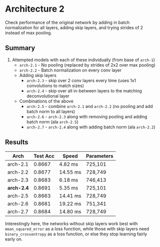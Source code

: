 # Architecture 2
Check performance of the original network by adding in batch normalization for all layers, adding skip layers, and trying strides of 2 instead of max pooling.

## Summary
1. Attempted models with each of these individually (from base of `arch-1`)
   - `arch-2.1` - No pooling (replaced by strides of 2x2 over max pooling)
   - `arch-2.2` - Batch normalization on every conv layer
   - Adding skip layers
     - `arch-2.3` - skip over 2 conv layers every time (uses 1x1 convolutions to match sizes)
     - `arch-2.4` - skip over all in-between layers to the matching deconvolutional layer
   - Combinations of the above
     - `arch-2.5` - combine `arch-2.1` and `arch-2.2` (no pooling and add batch norm to all layers)
     - `arch-2.6` - `arch-2.3` along with removing pooling and adding batch norm (ala `arch-2.5`)
     - `arch-2.7` - `arch-2.4` along with adding batch norm (ala `arch-2.2`)

## Results

Arch | Test Acc | Speed | Parameters
--- | --- | --- | ---
arch-2.1 | 0.8667 | 4.82 ms | 725,101
arch-2.2 | 0.8677 | 14.55 ms | 728,749
arch-2.3 | 0.8683 | 6.18 ms | 746,413
**arch-2.4** | 0.8691 | 5.35 ms | 725,101
arch-2.5 | 0.8663 | 14.41 ms | 728,749
arch-2.6 | 0.8681 | 19.22 ms | 751,341
arch-2.7 | 0.8684 | 14.80 ms | 728,749

Interestingly here, the networks without skip layers work best with `mean_squared_error` as a loss function, while those with skip layers need `binary_crossentropy` as a loss function, or else they stop learning fairly early on.